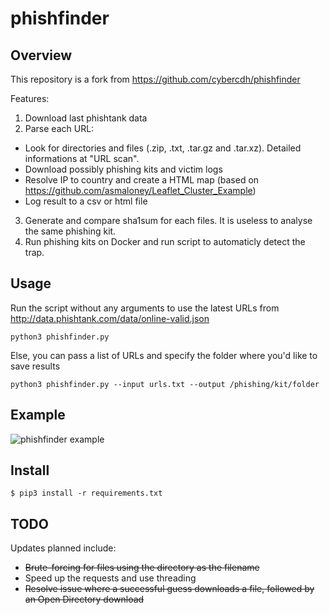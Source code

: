 # phishfinder

## Overview
This repository is a fork from https://github.com/cybercdh/phishfinder

Features:
1. Download last phishtank data
2. Parse each URL:
  - Look for directories and files (.zip, .txt, .tar.gz and .tar.xz). Detailed informations at "URL scan".
  - Download possibly phishing kits and victim logs
  - Resolve IP to country and create a HTML map (based on https://github.com/asmaloney/Leaflet_Cluster_Example)
  - Log result to a csv or html file
3. Generate and compare sha1sum for each files. It is useless to analyse the same phishing kit.
4. Run phishing kits on Docker and run script to automaticly detect the trap.


## Usage
Run the script without any arguments to use the latest URLs from http://data.phishtank.com/data/online-valid.json

    python3 phishfinder.py

Else, you can pass a list of URLs and specify the folder where you'd like to save results

    python3 phishfinder.py --input urls.txt --output /phishing/kit/folder

## Example

![phishfinder example](/../screenshots/render1551268365598.gif?raw=true "Phishfinder Example")

## Install
    $ pip3 install -r requirements.txt

## TODO

Updates planned include:

* ~~Brute-forcing for files using the directory as the filename~~
* Speed up the requests and use threading
* ~~Resolve issue where a successful guess downloads a file, followed by an Open Directory download~~
